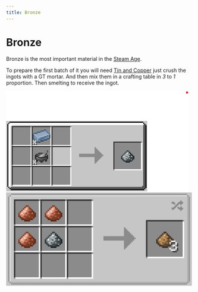 ```yaml
---
title: Bronze
---
```


# Bronze

Bronze is the most important material in the [Steam Age](./index.md). 

To prepare the first batch of it you will need [Tin and Copper](../Ore-Generation.md) just crush the ingots with a GT mortar. And then mix them in a crafting table in _3_ to _1_ proportion. Then smelting to receive the ingot.

![Ingot crushing recipe](./assets/ingot_crushed.png)
![Bronze dust recipe](./assets/bronze_recipe.png)

